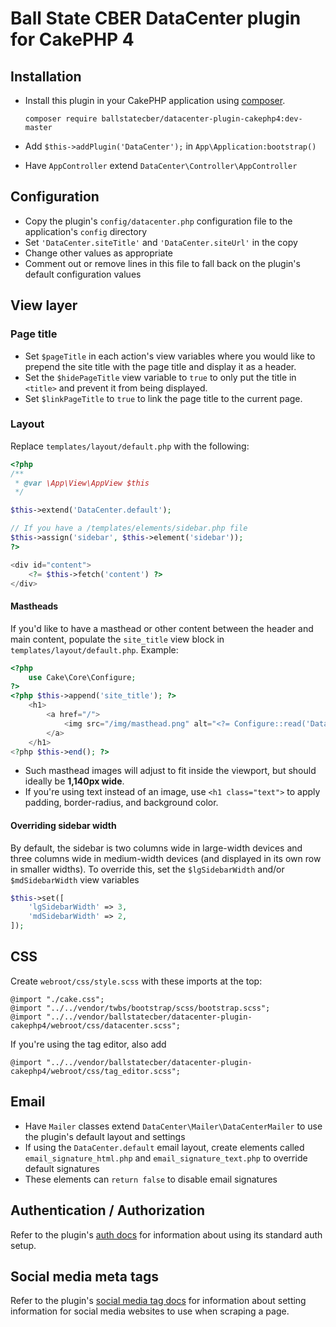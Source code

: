 # Ball State CBER DataCenter plugin for CakePHP 4

## Installation

- Install this plugin in your CakePHP application using [composer](http://getcomposer.org).

  ```
  composer require ballstatecber/datacenter-plugin-cakephp4:dev-master
  ```
- Add `$this->addPlugin('DataCenter');` in `App\Application:bootstrap()`
- Have `AppController` extend `DataCenter\Controller\AppController`

## Configuration
 - Copy the plugin's `config/datacenter.php` configuration file to the application's `config` directory
 - Set `'DataCenter.siteTitle'` and `'DataCenter.siteUrl'` in the copy
 - Change other values as appropriate
 - Comment out or remove lines in this file to fall back on the plugin's default configuration values

## View layer

### Page title
 - Set `$pageTitle` in each action's view variables where you would like to prepend the site title with the page title
   and display it as a header.
 - Set the `$hidePageTitle` view variable to `true` to only put the title in `<title>` and prevent it from being
   displayed.
 - Set `$linkPageTitle` to `true` to link the page title to the current page.

### Layout
Replace `templates/layout/default.php` with the following:
```php
<?php
/**
 * @var \App\View\AppView $this
 */

$this->extend('DataCenter.default');

// If you have a /templates/elements/sidebar.php file
$this->assign('sidebar', $this->element('sidebar'));
?>

<div id="content">
    <?= $this->fetch('content') ?>
</div>
```

#### Mastheads
If you'd like to have a masthead or other content between the header and main content,
populate the `site_title` view block in `templates/layout/default.php`. Example:
```php
<?php
    use Cake\Core\Configure;
?>
<?php $this->append('site_title'); ?>
    <h1>
        <a href="/">
            <img src="/img/masthead.png" alt="<?= Configure::read('DataCenter.siteTitle') ?>" />
        </a>
    </h1>
<?php $this->end(); ?>
```
- Such masthead images will adjust to fit inside the viewport, but should ideally be **1,140px wide**.
- If you're using text instead of an image, use `<h1 class="text">` to apply padding, border-radius, and background
  color.

#### Overriding sidebar width
By default, the sidebar is two columns wide in large-width devices and three columns wide in medium-width devices (and
displayed in its own row in smaller widths). To override this, set the `$lgSidebarWidth` and/or `$mdSidebarWidth` view
variables
```php
$this->set([
    'lgSidebarWidth' => 3,
    'mdSidebarWidth' => 2,
]);
```

## CSS
Create `webroot/css/style.scss` with these imports at the top:
```
@import "./cake.css";
@import "../../vendor/twbs/bootstrap/scss/bootstrap.scss";
@import "../../vendor/ballstatecber/datacenter-plugin-cakephp4/webroot/css/datacenter.scss";
```

If you're using the tag editor, also add
```
@import "../../vendor/ballstatecber/datacenter-plugin-cakephp4/webroot/css/tag_editor.scss";
```

## Email
- Have `Mailer` classes extend `DataCenter\Mailer\DataCenterMailer` to use the plugin's default layout and settings
- If using the `DataCenter.default` email layout, create elements called `email_signature_html.php` and
  `email_signature_text.php` to override default signatures
- These elements can `return false` to disable email signatures

## Authentication / Authorization
Refer to the plugin's [auth docs](docs/auth.md) for information about using its standard auth setup.

## Social media meta tags
Refer to the plugin's [social media tag docs](docs/social_media_tags.md) for information about setting information for
social media websites to use when scraping a page.
